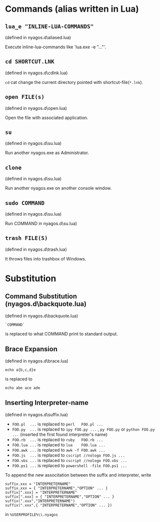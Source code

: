 Commands (alias written in Lua)
===============================

`lua_e "INLINE-LUA-COMMANDS"` 
----------------------------
(defined in nyagos.d\aliased.lua)

Execute inline-lua-commands like 'lua.exe -e "..."'.

`cd SHORTCUT.LNK`
-----------------
(defined in nyagos.d\cdlnk.lua)

`cd` cat change the current directory pointed with shortcut-file(`*.lnk`).

`open FILE(s)`
--------------
(defined in nyagos.d\open.lua)

Open the file with associated application.

`su`
----
(defined in nyagos.d\su.lua)

Run another nyagos.exe as Administrator.

`clone`
-------
(defined in nyagos.d\su.lua)

Run another nyagos.exe on another console window.

`sudo COMMAND`
--------------
(defined in nyagos.d\su.lua)

Run COMMAND in nyagos.d\su.lua)

`trash FILE(S)`
---------------
(defined in nyagos.d\trash.lua)

It throws files into trashbox of Windows.

Substitution
============

Command Substitution (nyagos.d\backquote.lua)
---------------------------------------------
(defined in nyagos.d\backquote.lua)

    `COMMAND`

is replaced to what COMMAND print to standard output.

Brace Expansion
---------------
(defined in nyagos.d\brace.lua)

    echo a{b,c,d}e

is replaced to

    echo abe ace ade

Inserting Interpreter-name 
--------------------------
(defined in nyagos.d\suffix.lua)

- `FOO.pl  ...` is replaced to `perl   FOO.pl ...`
- `FOO.py  ...` is replaced to `ipy FOO.py ...` , `py FOO.py` or `python FOO.py ...` (inserted the first found interpreter's name)
- `FOO.rb  ...` is replaced to `ruby   FOO.rb ...`
- `FOO.lua ...` is replaced to `lua    FOO.lua ...`
- `FOO.awk ...` is replaced to `awk -f FOO.awk ...`
- `FOO.js  ...` is replaced to `cscript //nologo FOO.js ...`
- `FOO.vbs ...` is replaced to `cscript //nologo FOO.vbs ...`
- `FOO.ps1 ...` is replaced to `powershell -file FOO.ps1 ...`

To append the new associtation between the suffix and interpreter,
write

    suffix.xxx = "INTERPRETERNAME"
    suffix.xxx = { "INTERPRETERNAME","OPTION" ... }
    suffix[".xxx] = "INTERPRETERNAME"
    suffix[".xxx] = { "INTERPRETERNAME","OPTION" ... }
    suffix(".xxx","INTERPRETERNAME")
    suffix(".xxx",{ "INTERPRETERNAME","OPTION" ... })

in `%USERPROFILE%\\.nyagos`
